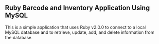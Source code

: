 Ruby Barcode and Inventory Application Using MySQL
--------------------------------------------------

This is a simple application that uses Ruby v2.0.0 to connect to a local MySQL database and to retrieve, update, add, and delete information from the database.